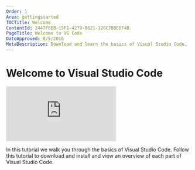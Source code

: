 ```yaml
---
Order: 1
Area: gettingstarted
TOCTitle: Welcome
ContentId: 2447F8EB-15F1-4279-B621-126C7B8EBF4B
PageTitle: Welcome to VS Code
DateApproved: 8/5/2016
MetaDescription: Download and learn the basics of Visual Studio Code.
---
```


# Welcome to Visual Studio Code

<iframe src="https://www.youtube.com/embed/fpqy0ZkavWM?rel=0&amp;showinfo=0" frameborder="0" allowfullscreen></iframe>

In this tutorial we walk you through the basics of Visual Studio Code. Follow this tutorial to download and install and view an overview of each part of Visual Studio Code. 